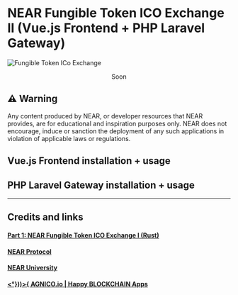 # NEAR Fungible Token ICO Exchange II (Vue.js Frontend + PHP Laravel Gateway)

![Fungible Token ICo Exchange](https://github.com/AGNICO/near-ncd-I-ico-exchange-rs/blob/master/docs/ncd-1.png)

<p align="center">
Soon
</p>

## ⚠️ Warning

Any content produced by NEAR, or developer resources that NEAR provides, are for educational and inspiration purposes only. NEAR does not encourage, induce or sanction the deployment of any such applications in violation of applicable laws or regulations.

## Vue.js Frontend installation + usage


## PHP Laravel Gateway installation + usage



---

## Credits and links

#### [Part 1: NEAR Fungible Token ICO Exchange I (Rust)](https://github.com/AGNICO/near-ncd-I-ico-exchange-rs)

#### [NEAR Protocol](https://near.org)

#### [NEAR University](https://near.university)

#### [<°}))>{ AGNICO.io | Happy BLOCKCHAIN Apps](https://agnico.io)